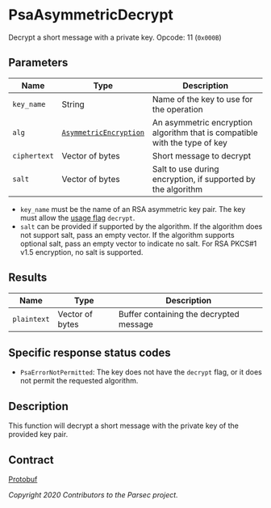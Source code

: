 # PsaAsymmetricDecrypt

Decrypt a short message with a private key. Opcode: 11 (`0x000B`)

## Parameters

| Name         | Type                                                                      | Description                                                                |
|--------------|---------------------------------------------------------------------------|----------------------------------------------------------------------------|
| `key_name`   | String                                                                    | Name of the key to use for the operation                                   |
| `alg`        | [`AsymmetricEncryption`](psa_algorithm.md#asymmetricencryption-algorithm) | An asymmetric encryption algorithm that is compatible with the type of key |
| `ciphertext` | Vector of bytes                                                           | Short message to decrypt                                                   |
| `salt`       | Vector of bytes                                                           | Salt to use during encryption, if supported by the algorithm               |

- `key_name` must be the name of an RSA asymmetric key pair. The key must allow the [usage
   flag](psa_key_attributes.md#usageflags-type) `decrypt`.
- `salt` can be provided if supported by the algorithm. If the algorithm does not support salt, pass
   an empty vector. If the algorithm supports optional salt, pass an empty vector to indicate no
   salt. For RSA PKCS#1 v1.5 encryption, no salt is supported.

## Results

| Name        | Type            | Description                             |
|-------------|-----------------|-----------------------------------------|
| `plaintext` | Vector of bytes | Buffer containing the decrypted message |

## Specific response status codes

- `PsaErrorNotPermitted`: The key does not have the `decrypt` flag, or it does not permit the
   requested algorithm.

## Description

This function will decrypt a short message with the private key of the provided key pair.

## Contract

[Protobuf](https://github.com/parallaxsecond/parsec-operations/blob/master/protobuf/psa_asymmetric_decrypt.proto)

*Copyright 2020 Contributors to the Parsec project.*
